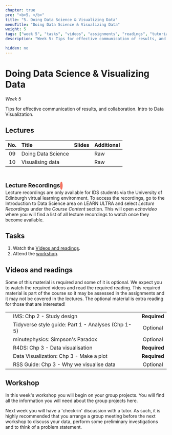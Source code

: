 ```yaml
---
chapter: true
pre: "<b>5. </b>"
title: "5. Doing Data Science & Visualizing Data"
menuTitle: "Doing Data Science & Visualizing Data"
weight: 5
tags: ["week 5", "tasks", "videos", "assignments", "readings", "tutorials"]
description: "Week 5: Tips for effective communication of results, and collaboration. Intro to Data Visualization."

hidden: no
---
```


# Doing Data Science & Visualizing Data

_Week 5_

Tips for effective communication of results, and collaboration. Intro to Data Visualization.

## Lectures

<!--
| <div style="width:50px;text-align:center">No.</div> | <div style="width:250px;text-align:left">Title</div> |  <div style="width:80px;text-align:center">Slides</div> | <div style="width:170px;text-align:center">Additional Links</div> | -->
| <div style="text-align:center">No.</div> | <div style="text-align:left">Title</div> |  <div style="text-align:center">Slides</div> | <div style="text-align:center">Additional</div> |
|:---:|:---------------------|:--------:|:------|
| 09  | Doing Data Science  | <span><a id = "lecture09"><i class="fas fa-desktop fa-lg"/></a></span> | <span><a id = "GHL09">Raw<i class="fab fa-fw fa-github"/></a></span> |
| 10  | Visualising data  | <span><a id = "lecture10"><i class="fas fa-desktop fa-lg"/></a></span> | <span><a id = "GHL10">Raw<i class="fab fa-fw fa-github"/></a></span> |

<br>
<p  style="text-align: left"> 
<font size=4pt><b>Lecture Recordings</b></font>
<span class="fa-stack" style="scale:70%">
    <i class="fas fa-backward fa-stack-1x fa-1x fa-flip-horizontal" style="color:#f37361; box-sizing: content-box; line-height: 24px; width: 24px; height: 24px; border-radius: 100%; border-style: solid; border-width: 4px;"></i>
</span>
<br>
Lecture recordings are only available for IDS students via the University of Edinburgh virtual learning environment. To access the recordings, go to the Introduction to Data Science area on LEARN ULTRA and select <em>Lecture Recordings</em>  under the <em>Course Content</em> section. This will open <em>echovideo</em> where you will find a list of all lecture recordings to watch once they become available. 

</p>


## Tasks

<ol>
  <li>Watch the <a href="#videos and readings">Videos and readings</a>.</li>
  <li>Attend the <a href="#workshop">workshop</a>.</li>
</ol>

## Videos and readings

<p style="text-align: left">Some of this material is required and some of it is optional. We expect you to watch the required videos and read the required reading. This required material is part of the course so it may be assessed in the assignments and it may not be covered in the lectures. The optional material is extra reading for those that are interested!</p>

<!--
| <div style="width:50px"></div>  | <div style="width:420px"></div>  |  <div style="width:200px"></div> |
|:---:|:---|:---:|
-->
|    |    |    |
|:--:|:---|:--:|
| <i class="fas fa-book"></i> | IMS: <a id="IMS2">Chp 2 - Study design</a> | **Required** |
| <i class="fas fa-book"></i> | Tidyverse style guide: <a id="TSG1">Part 1 - Analyses (Chp 1-5)</a> | Optional |
| <span style="color: red;"><i class="fab fa-youtube fa-lg" /></span> | <a id = "YT_MinPhys_SimpsPara">minutephysics: Simpson's Paradox</a> | Optional |
| <i class="fas fa-book"></i> | R4DS: <a id="R4DS3">Chp 3 - Data visualisation</a> | **Required** |
| <i class="fas fa-book"></i> | Data Visualization: <a id="DV3">Chp 3 - Make a plot</a> | **Required** |
| <i class="fas fa-book"></i> | RSS Guide: <a id="RSS_WhyDataViz">Chp 3 - Why we visualise data</a> | Optional |

<!--| <i class="fas fa-laptop"></i> | <a href="/assessments/project">Final Project Information</a> | **Required** |-->


## Workshop

<p style="text-align: left"> In this week's workshop you will begin on your group projects. You will find all the information you will need about the group projects <a id="projectEND">here</a>. </p>

<p style="text-align: left"> Next week you will have a 'check-in' discussion with a tutor. As such, it is highly recommended that you arrange a group meeting before the next workshop to discuss your data, perform some preliminary investigations and to think of a problem statement.</p>



<!--
<p style="text-align: left"> The lab sheet can be accessed the day before the workshop, and the solutions the day after the workshop.</p>  -->

<!--
| <div style="width:300px;text-align:left">Laboratory Title</div> | <div style="width:170px;text-align:left">Links</div> | <div style="width:180px;text-align:left">Date</div> |-->


<!--
| <div style="text-align:left">Laboratory Title</div> | <div style="width:text-align:left">Links</div> | <div style="width:text-align:left">Date</div> |
|:---|:---|:---|
| Lab04: ???? | <li><a id="LAB4I">Instructions</a></li> <li><a id="LAB4R">Repository</a></li><li><a id="LAB4K">Solutions</a>(<a id="LAB4Kraw">Raw</a>)</li> | Fri, 20 Oct  |

-->

<!--| Project: Proposal | <li><a id="project">Instructions</a></li> <li><a id="projectR">Repository</a></li>| Fri, 20 Oct, 16:00 UK |-->

<!--
## Assignments

<p style="text-align: left">If you are having difficulty accessing your HW or Lab repo, see troubleshooting advice <a id="troubleshoot">here</a>.</p>

| <div style="width:300px;text-align:left">Assignment Title</div> | <div style="width:170px;text-align:left">Links</div> | <div style="width:180px;text-align:left">Due</div> |
|:---|:---|:---|
| OQ04: Coding style | <li><a id="OQ4">Quiz</a></li> | Mon, 24 Oct, 12:00 UK |

<p style="text-align: left">
<b>Reminder</b>: Homework assignment <em>hw-02</em> is due Fri, 21 Oct, 12:00 UK time (midday).
</p>


## Interactive R tutorials

<p style="text-align: left"> The following are interactive R tutorials, designed to give you more practice with R. These are optional, but they will show up in your next homework assignment, so you should gain familiarity with it. If you’re struggling with any of the topics covered this week, we strongly recommend you work through the interactive tutorials.</p>

|  <div style="width:480px"></div>  |  <div style="width:200px"></div>  |
|:---|:---|
| <a id="RT6">Lego Sales</a> | Extra practice |
| <a id="AE5">Application exercise 5 - Brexit</a> | Help: <a id="OpeningaProject">Opening a Project</a> |
-->
